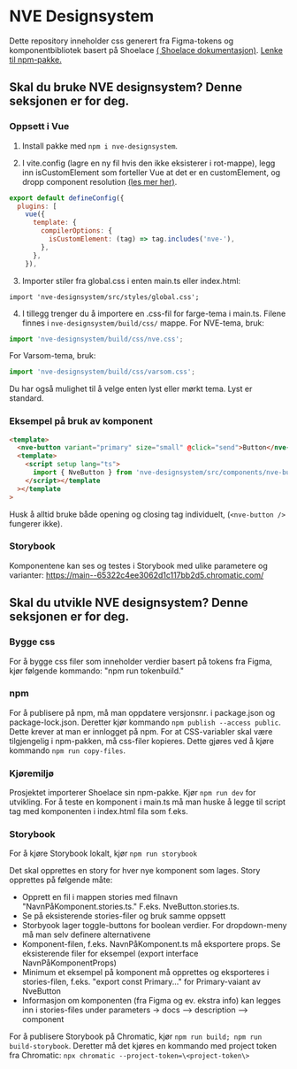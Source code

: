 # NVE Designsystem

Dette repository inneholder css generert fra Figma-tokens og komponentbibliotek basert på Shoelace [( Shoelace dokumentasjon)](https://shoelace.style/).
[Lenke til npm-pakke.](https://www.npmjs.com/package/nve-designsystem)

## Skal du bruke NVE designsystem? Denne seksjonen er for deg.

### **Oppsett i Vue**

1. Install pakke med `npm i nve-designsystem`.

2. I vite.config (lagre en ny fil hvis den ikke eksisterer i rot-mappe), legg inn isCustomElement som forteller Vue at det er en customElement, og dropp component resolution [(les mer her)](https://vuejs.org/guide/extras/web-components.html).

```js
export default defineConfig({
  plugins: [
    vue({
      template: {
        compilerOptions: {
          isCustomElement: (tag) => tag.includes('nve-'),
        },
      },
    }),
```

3. Importer stiler fra global.css i enten main.ts eller index.html:

```
import 'nve-designsystem/src/styles/global.css';
```

4. I tillegg trenger du å importere en .css-fil for farge-tema i main.ts. Filene finnes i `nve-designsystem/build/css/` mappe. For NVE-tema, bruk:

```ts
import 'nve-designsystem/build/css/nve.css';
```

For Varsom-tema, bruk:

```ts
import 'nve-designsystem/build/css/varsom.css';
```

Du har også mulighet til å velge enten lyst eller mørkt tema. Lyst er standard.

### **Eksempel på bruk av komponent**

```html
<template>
  <nve-button variant="primary" size="small" @click="send">Button</nve-button>
  <template>
    <script setup lang="ts">
      import { NveButton } from 'nve-designsystem/src/components/nve-button/nve-button';
    </script></template
  ></template
>
```

Husk å alltid bruke både opening og closing tag individuelt, (`<nve-button />` fungerer ikke).

### **Storybook**

Komponentene kan ses og testes i Storybook med ulike parametere og varianter: https://main--65322c4ee3062d1c117bb2d5.chromatic.com/

## Skal du utvikle NVE designsystem? Denne seksjonen er for deg.

### **Bygge css**

For å bygge css filer som inneholder verdier basert på tokens fra Figma, kjør følgende kommando: "npm run tokenbuild." <br>

### **npm**

For å publisere på npm, må man oppdatere versjonsnr. i package.json og package-lock.json. Deretter kjør kommando `npm publish --access public`. Dette krever at man er innlogget på npm. For at CSS-variabler skal være tilgjengelig i npm-pakken, må css-filer kopieres. Dette gjøres ved å kjøre kommando `npm run copy-files`.

### **Kjøremiljø**

Prosjektet importerer Shoelace sin npm-pakke. Kjør `npm run dev` for utvikling.
For å teste en komponent i main.ts må man huske å legge til script tag med komponenten i index.html fila som f.eks. <script type="module" src="/src/nve-button.ts"></script>

### Storybook

For å kjøre Storybook lokalt, kjør `npm run storybook`

Det skal opprettes en story for hver nye komponent som lages. Story opprettes på følgende måte: <br>

<ul>
<li>Opprett en fil i mappen stories med filnavn "NavnPåKomponent.stories.ts." F.eks. NveButton.stories.ts.</li>
<li>Se på eksisterende stories-filer og bruk samme oppsett </li>
<li>Storbyook lager toggle-buttons for boolean verdier. For dropdown-meny må man selv definere alternativene </li>
<li>Komponent-filen, f.eks. NavnPåKomponent.ts må eksportere props. Se eksisterende filer for eksempel (export interface NavnPåKomponentProps)</li>
<li>Minimum et eksempel på komponent må opprettes og eksporteres i stories-filen, f.eks. "export const Primary..." for Primary-vaiant av NveButton</li>
<li>Informasjon om komponenten (fra Figma og ev. ekstra info) kan legges inn i stories-files under parameters -> docs --> description -->  component</li>
</ul>

For å publisere Storybook på Chromatic, kjør `npm run build; npm run build-storybook`. Deretter må det kjøres en kommando med project token fra Chromatic: `npx chromatic --project-token=\<project-token\>`
